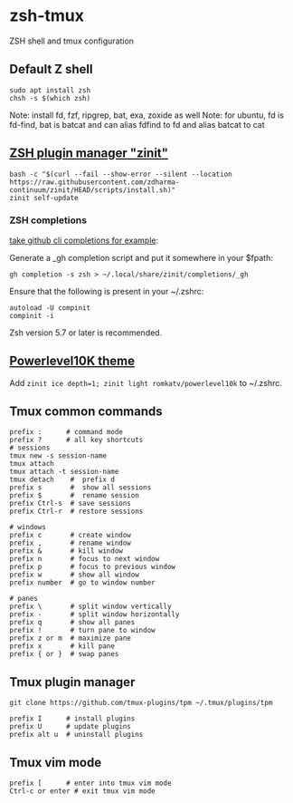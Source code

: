 # zsh-tmux
ZSH shell and tmux configuration
## Default Z shell
```
sudo apt install zsh
chsh -s $(which zsh)
```
Note: install fd, fzf, ripgrep, bat, exa, zoxide as well
Note: for ubuntu, fd is fd-find, bat is batcat and can alias fdfind to fd and alias batcat to cat
## [ZSH plugin manager "zinit"](https://github.com/zdharma-continuum/zinit)
```
bash -c "$(curl --fail --show-error --silent --location https://raw.githubusercontent.com/zdharma-continuum/zinit/HEAD/scripts/install.sh)"
zinit self-update
```
### ZSH completions
[take github cli completions for example](https://cli.github.com/manual/gh_completion):  

Generate a _gh completion script and put it somewhere in your $fpath:  

```
gh completion -s zsh > ~/.local/share/zinit/completions/_gh
```
Ensure that the following is present in your ~/.zshrc:
```
autoload -U compinit
compinit -i
```
Zsh version 5.7 or later is recommended.
## [Powerlevel10K theme](https://github.com/romkatv/powerlevel10k)
Add ```zinit ice depth=1; zinit light romkatv/powerlevel10k``` to ~/.zshrc.
## Tmux common commands
```
prefix :      # command mode
prefix ?      # all key shortcuts
# sessions
tmux new -s session-name
tmux attach
tmux attach -t session-name
tmux detach    #  prefix d
prefix s       #  show all sessions
prefix $       #  rename session
prefix Ctrl-s  # save sessions
prefix Ctrl-r  # restore sessions

# windows
prefix c       # create window
prefix ,       # rename window
prefix &       # kill window
prefix n       # focus to next window
prefix p       # focus to previous window
prefix w       # show all window
prefix number  # go to window number

# panes
prefix \       # split window vertically
prefix -       # split window horizontally
prefix q       # show all panes
prefix !       # turn pane to window
prefix z or m  # maximize pane
prefix x       # kill pane
prefix { or }  # swap panes
```
## Tmux plugin manager
```
git clone https://github.com/tmux-plugins/tpm ~/.tmux/plugins/tpm
```
```
prefix I      # install plugins
prefix U      # update plugins
prefix alt u  # uninstall plugins
```
## Tmux vim mode
```
prefix [      # enter into tmux vim mode
Ctrl-c or enter # exit tmux vim mode
